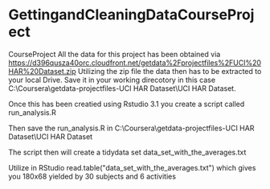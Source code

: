 GettingandCleaningDataCourseProject
===================================

CourseProject
All the data for this project has been obtained via https://d396qusza40orc.cloudfront.net/getdata%2Fprojectfiles%2FUCI%20HAR%20Dataset.zip
Utilizing the zip file the data then has to be extracted to your local Drive. Save it in your working direcotory in this case C:\Coursera\getdata-projectfiles-UCI HAR Dataset\UCI HAR Dataset.

Once this has been creatied using Rstudio 3.1 you create a script called run_analysis.R 

Then save the run_analysis.R in C:\Coursera\getdata-projectfiles-UCI HAR Dataset\UCI HAR Dataset

The script then will create a tidydata set data_set_with_the_averages.txt

Utilize in RStudio read.table("data_set_with_the_averages.txt") which gives you 180x68 yielded by 30 subjects and 6 activities
